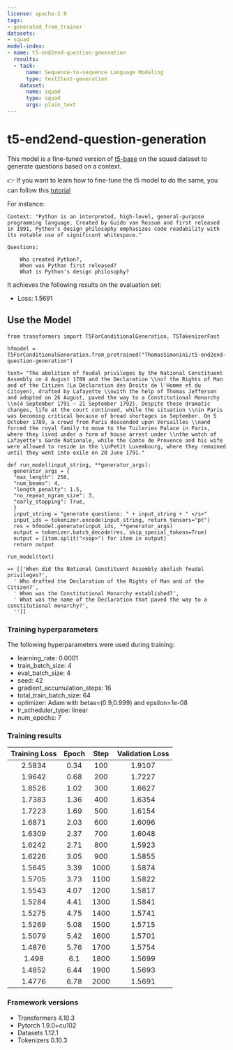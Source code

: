 ```yaml
---
license: apache-2.0
tags:
- generated_from_trainer
datasets:
- squad
model-index:
- name: t5-end2end-question-generation
  results:
  - task:
      name: Sequence-to-sequence Language Modeling
      type: text2text-generation
    dataset:
      name: squad
      type: squad
      args: plain_text
---
```


# t5-end2end-question-generation

This model is a fine-tuned version of [t5-base](https://huggingface.co/t5-base) on the squad dataset to generate questions based on a context. 


👉 If you want to learn how to fine-tune the t5 model to do the same, you can follow this [tutorial](https://colab.research.google.com/drive/1z-Zl2hftMrFXabYfmz8o9YZpgYx6sGeW?usp=sharing)


For instance:
```
Context: "Python is an interpreted, high-level, general-purpose programming language. Created by Guido van Rossum and first released in 1991, Python's design philosophy emphasizes code readability with its notable use of significant whitespace."
```
```
Questions:

    Who created Python?,
    When was Python first released?
    What is Python's design philosophy?
```

It achieves the following results on the evaluation set:
- Loss: 1.5691


## Use the Model
```
from transformers import T5ForConditionalGeneration, T5TokenizerFast

hfmodel = T5ForConditionalGeneration.from_pretrained("ThomasSimonini/t5-end2end-question-generation")

text= "The abolition of feudal privileges by the National Constituent Assembly on 4 August 1789 and the Declaration \\nof the Rights of Man and of the Citizen (La Déclaration des Droits de l'Homme et du Citoyen), drafted by Lafayette \\nwith the help of Thomas Jefferson and adopted on 26 August, paved the way to a Constitutional Monarchy \\n(4 September 1791 – 21 September 1792). Despite these dramatic changes, life at the court continued, while the situation \\nin Paris was becoming critical because of bread shortages in September. On 5 October 1789, a crowd from Paris descended upon Versailles \\nand forced the royal family to move to the Tuileries Palace in Paris, where they lived under a form of house arrest under \\nthe watch of Lafayette's Garde Nationale, while the Comte de Provence and his wife were allowed to reside in the \\nPetit Luxembourg, where they remained until they went into exile on 20 June 1791."

def run_model(input_string, **generator_args):
  generator_args = {
  "max_length": 256,
  "num_beams": 4,
  "length_penalty": 1.5,
  "no_repeat_ngram_size": 3,
  "early_stopping": True,
  }
  input_string = "generate questions: " + input_string + " </s>"
  input_ids = tokenizer.encode(input_string, return_tensors="pt")
  res = hfmodel.generate(input_ids, **generator_args)
  output = tokenizer.batch_decode(res, skip_special_tokens=True)
  output = [item.split("<sep>") for item in output]
  return output
  
run_model(text)

=> [['When did the National Constituent Assembly abolish feudal privileges?',
  ' Who drafted the Declaration of the Rights of Man and of the Citizen?',
  ' When was the Constitutional Monarchy established?',
  ' What was the name of the Declaration that paved the way to a constitutional monarchy?',
  '']]

```

### Training hyperparameters

The following hyperparameters were used during training:
- learning_rate: 0.0001
- train_batch_size: 4
- eval_batch_size: 4
- seed: 42
- gradient_accumulation_steps: 16
- total_train_batch_size: 64
- optimizer: Adam with betas=(0.9,0.999) and epsilon=1e-08
- lr_scheduler_type: linear
- num_epochs: 7

### Training results

| Training Loss | Epoch | Step | Validation Loss |
|:-------------:|:-----:|:----:|:---------------:|
| 2.5834        | 0.34  | 100  | 1.9107          |
| 1.9642        | 0.68  | 200  | 1.7227          |
| 1.8526        | 1.02  | 300  | 1.6627          |
| 1.7383        | 1.36  | 400  | 1.6354          |
| 1.7223        | 1.69  | 500  | 1.6154          |
| 1.6871        | 2.03  | 600  | 1.6096          |
| 1.6309        | 2.37  | 700  | 1.6048          |
| 1.6242        | 2.71  | 800  | 1.5923          |
| 1.6226        | 3.05  | 900  | 1.5855          |
| 1.5645        | 3.39  | 1000 | 1.5874          |
| 1.5705        | 3.73  | 1100 | 1.5822          |
| 1.5543        | 4.07  | 1200 | 1.5817          |
| 1.5284        | 4.41  | 1300 | 1.5841          |
| 1.5275        | 4.75  | 1400 | 1.5741          |
| 1.5269        | 5.08  | 1500 | 1.5715          |
| 1.5079        | 5.42  | 1600 | 1.5701          |
| 1.4876        | 5.76  | 1700 | 1.5754          |
| 1.498         | 6.1   | 1800 | 1.5699          |
| 1.4852        | 6.44  | 1900 | 1.5693          |
| 1.4776        | 6.78  | 2000 | 1.5691          |


### Framework versions

- Transformers 4.10.3
- Pytorch 1.9.0+cu102
- Datasets 1.12.1
- Tokenizers 0.10.3
